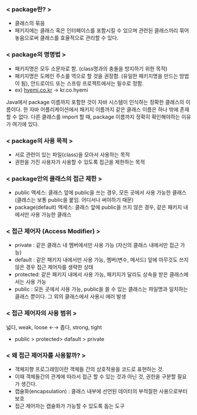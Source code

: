 ### < package란? >

- 클래스의 묶음
- 패키지에는 클래스 혹은 인터페이스를 포함시킬 수 있으며 관련된 클래스끼리 묶어 놓음으로써 클래스를 효율적으로 관리할 수 있다.

### < package의 명명법 >

- 패키지명은 모두 소문자로 함. (class명과의 충돌을 방지하기 위한 목적)
- 패키지명은 도메인 주소를 역으로 할 것을 권장함. (유일한 패키지명을 만드는 방법이 됨), 안드로이드 또는 스프링 프로젝트에서는 필수로 정함.
- ex) [hyemi.co.kr](http://hyemi.co.kr/) -> kr.co.hyemi

Java에서 package 이름까지 포함한 것이 자바 시스템이 인식하는 정확한 클래스의 이름이다.
한 자바 어플리케이션에서 패키지 이름까지 같은 클래스 이름은 하나
밖에 존재할 수 없다.
다른 클래스를 import 할 때, package 이름까지 정확히 확인해야하는 이유가 여기에 있다.

### < package의 사용 목적 >

- 서로 관련이 있는 파일(class)을 모아서 사용하는 목적
- 권한을 가진 사용자가 사용할 수 있도록 접근을 제한하는 목적

### < package안의 클래스의 접근 제한 >

- public 액세스: 클래스 앞에 public을 쓰는 경우, 모든 곳에서 사용 가능한 클래스 (클래스는 보통 public을 붙임. 어디서나 써야하기 때문)
- package(default) 액세스: 클래스 앞에 public을 쓰지 않은 경우, 같은 패키지 내에서만 사용 가능한 클래스

### < 접근 제어자 (Access Modifier) >

- private : 같은 클래스 내 멤버에서만 사용 가능 (자신의 클래스 내에서만 접근 가능)
- default : 같은 패키지 내에서만 사용 가능, 멤버(변수, 메서드) 앞에 아무것도 쓰지 않은 경우 접근 제어자를 생략한 상태
- protected: 같은 패키지 내에서 사용 가능, 패키지가 달라도 상속을 받은 클래스에서는 사용 가능
- public : 모든 곳에서 사용 가능, public을 쓸 수 있는 클래스는 파일명과 일치하는 클래스 뿐이다. 그 외의 클래스에서 사용시 에러 발생

### < 접근 제어자의 사용 범위 >

넓다, weak, loose ←→ 좁다, strong, tight

- public > protected> dafault > private

### < 왜 접근 제어자를 사용할까? >

- 객체지향 프로그래밍이란 객체들 간의 상호작용을 코드로 표현하는 것.
- 이때 객체들간의 관계에 따라서 접근 할 수 있는 것과 아닌 것, 권한을 구분할 필요가 생긴다.
- 캡슐화(encapsulation) : 클래스 내부에 선언된 데이터의 부적절한 사용으로부터 보호
- 접근 제어자는 캡슐화가 가능할 수 있도록 돕는 도구
